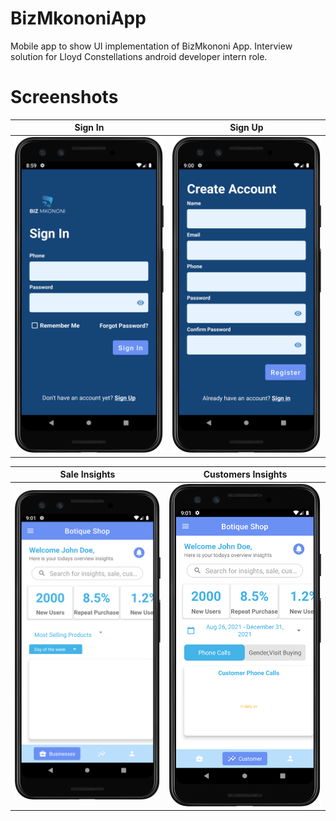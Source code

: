 # BizMkononiApp
Mobile app to show UI implementation of BizMkononi App. Interview solution for  Lloyd Constellations android developer intern role.
# Screenshots
<div align="center">

|<strong>Sign In</strong>|<strong>Sign Up</strong>|
|:--:|:--:|
|<img src ='arts/signin_screen.png' width='400'/>|<img src='arts/signup_screen.png' width='400'/>|

|<strong>Sale Insights</strong>|<strong>Customers Insights</strong>|
|:--:|:--:|
|<img src ='arts/business_insights_screen.png' width='400'/>|<img src='arts/customers_insights_screen.png' width='400'/>|

</div>
